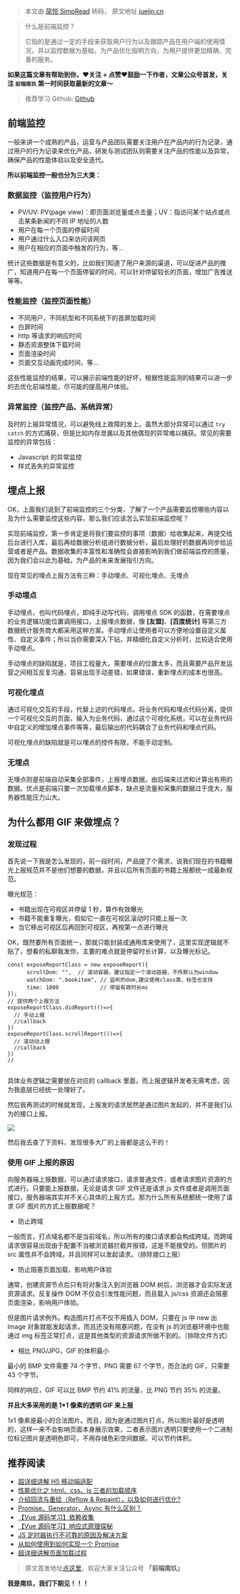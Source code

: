 > 本文由 [简悦 SimpRead](http://ksria.com/simpread/) 转码， 原文地址 [juejin.cn](https://juejin.cn/post/7065123244881215518#heading-11)

> 什么是前端监控？
> 
> 它指的是通过一定的手段来获取用户行为以及跟踪产品在用户端的使用情况，并以监控数据为基础，为产品优化指明方向，为用户提供更加精确、完善的服务。

**如果这篇文章有帮助到你，❤️关注 + 点赞❤️鼓励一下作者，文章公众号首发，关注 `前端南玖` 第一时间获取最新的文章～**

> 推荐学习 Github: [Github](https://link.juejin.cn?target=https%3A%2F%2Fgithub.com%2Fbettersong%2Finterview "https://github.com/bettersong/interview")

前端监控
----

一般来讲一个成熟的产品，运营与产品团队需要关注用户在产品内的行为记录，通过用户的行为记录来优化产品，研发与测试团队则需要关注产品的性能以及异常，确保产品的性能体验以及安全迭代。

**所以前端监控一般也分为三大类：**

### 数据监控（监控用户行为）

*   PV/UV: PV(page view)：即页面浏览量或点击量；UV：指访问某个站点或点击某条新闻的不同 IP 地址的人数
*   用户在每一个页面的停留时间
*   用户通过什么入口来访问该网页
*   用户在相应的页面中触发的行为，等...

统计这些数据是有意义的，比如我们知道了用户来源的渠道，可以促进产品的推广，知道用户在每一个页面停留的时间，可以针对停留较长的页面，增加广告推送等等。

### 性能监控（监控页面性能）

*   不同用户，不同机型和不同系统下的首屏加载时间
*   白屏时间
*   http 等请求的响应时间
*   静态资源整体下载时间
*   页面渲染时间
*   页面交互动画完成时间，等...

这些性能监控的结果，可以展示前端性能的好坏，根据性能监测的结果可以进一步的去优化前端性能，尽可能的提高用户体验。

### 异常监控（监控产品、系统异常）

及时的上报异常情况，可以避免线上故障的发上。虽然大部分异常可以通过 `try catch` 的方式捕获，但是比如内存泄漏以及其他偶现的异常难以捕获。常见的需要监控的异常包括：

*   Javascript 的异常监控
*   样式丢失的异常监控

埋点上报
----

OK，上面我们说到了前端监控的三个分类，了解了一个产品需要监控哪些内容以及为什么需要监控这些内容，那么我们应该怎么实现前端监控呢？

实现前端监控，第一步肯定是将我们要监控的事项（数据）给收集起来，再提交给后台进行入库，最后再给数据分析组进行数据分析，最后处理好的数据再同步给运营或者是产品。数据收集的丰富性和准确性会直接影响到我们做前端监控的质量，因为我们会以此为基础，为产品的未来发展指引方向。

现在常见的埋点上报方法有三种：手动埋点、可视化埋点、无埋点

### 手动埋点

手动埋点，也叫代码埋点，即纯手动写代码，调用埋点 SDK 的函数，在需要埋点的业务逻辑功能位置调用接口，上报埋点数据，像 **[友盟]**、**[百度统计]** 等第三方数据统计服务商大都采用这种方案。手动埋点让使用者可以方便地设置自定义属性、自定义事件；所以当你需要深入下钻，并精细化自定义分析时，比较适合使用手动埋点。

手动埋点的缺陷就是，项目工程量大，需要埋点的位置太多，而且需要产品开发运营之间相互反复沟通，容易出现手动差错，如果错误，重新埋点的成本也很高。

### 可视化埋点

通过可视化交互的手段，代替上述的代码埋点。将业务代码和埋点代码分离，提供一个可视化交互的页面，输入为业务代码，通过这个可视化系统，可以在业务代码中自定义的增加埋点事件等等，最后输出的代码耦合了业务代码和埋点代码。

可视化埋点的缺陷就是可以埋点的控件有限，不能手动定制。

### 无埋点

无埋点则是前端自动采集全部事件，上报埋点数据，由后端来过滤和计算出有用的数据。优点是前端只要一次加载埋点脚本，缺点是流量和采集的数据过于庞大，服务器性能压力山大。

为什么都用 GIF 来做埋点？
---------------

### 发现过程

首先说一下我是怎么发现的，前一段时间，产品提了个需求，说我们现在的书籍曝光上报规范并不是他们想要的数据，并且以后所有页面的书籍上报都统一成最新规范。

曝光规范：

*   书籍出现在可视区并停留 1 秒，算作有效曝光
*   书籍不能重复曝光，假如它一直在可视区滚动时只能上报一次
*   当它移出可视区后再回到可视区，再按第一点进行曝光

OK，既然要所有页面统一，那就只能封装成通用库来使用了，这里实现逻辑就不贴了，想看的私聊我发你，主要的难点就是停留时长计算，以及曝光标记。

```
const exposeReportClass = new exposeReport({
      scrollDom: "",  // 滚动容器，建议指定一个滚动容器，不传默认为window
      watchDom: ".bookitem", // 监听的dom,建议使用class类，标签也支持
      time: 1000             // 停留有效时长ms
});
// 提供两个上报方法
exposeReportClass.didReport(()=>{
  // 手动上报
  //callback
})
exposeReportClass.scrollReport(()=>{
  // 滚动动上报
  //callback
})
// 


```

具体业务逻辑之需要放在对应的 callback 里面，而上报逻辑开发者无需考虑，因为我底层已经统一处理好了。

然后我再测试的时候就发现，上报发的请求居然是通过图片发起的，并不是我们认为的接口上报。

![](https://p3-juejin.byteimg.com/tos-cn-i-k3u1fbpfcp/68d6cf4c1ab34c4e96b3fce24aa88131~tplv-k3u1fbpfcp-zoom-in-crop-mark:4536:0:0:0.awebp?)

然后我去查了下资料，发现很多大厂的上报都是这么干的！

### 使用 GIF 上报的原因

向服务器端上报数据，可以通过请求接口，请求普通文件，或者请求图片资源的方式进行。只要能上报数据，无论是请求 GIF 文件还是请求 js 文件或者是调用页面接口，服务器端其实并不关心具体的上报方式。那为什么所有系统都统一使用了请求 GIF 图片的方式上报数据呢？

*   防止跨域

一般而言，打点域名都不是当前域名，所以所有的接口请求都会构成跨域。而跨域请求很容易出现由于配置不当被浏览器拦截并报错，这是不能接受的。但图片的 src 属性并不会跨域，并且同样可以发起请求。（排除接口上报）

*   防止阻塞页面加载，影响用户体验

通常，创建资源节点后只有将对象注入到浏览器 DOM 树后，浏览器才会实际发送资源请求。反复操作 DOM 不仅会引发性能问题，而且载入 js/css 资源还会阻塞页面渲染，影响用户体验。

但是图片请求例外。构造图片打点不仅不用插入 DOM，只要在 js 中 new 出 Image 对象就能发起请求，而且还没有阻塞问题，在没有 js 的浏览器环境中也能通过 img 标签正常打点，这是其他类型的资源请求所做不到的。（排除文件方式）

*   相比 PNG/JPG，GIF 的体积最小

最小的 BMP 文件需要 74 个字节，PNG 需要 67 个字节，而合法的 GIF，只需要 43 个字节。

同样的响应，GIF 可以比 BMP 节约 41% 的流量，比 PNG 节约 35% 的流量。

**并且大多采用的是 1*1 像素的透明 GIF 来上报**

1x1 像素是最小的合法图片。而且，因为是通过图片打点，所以图片最好是透明的，这样一来不会影响页面本身展示效果，二者表示图片透明只要使用一个二进制位标记图片是透明色即可，不用存储色彩空间数据，可以节约体积。

推荐阅读
----

*   [超详细讲解 H5 移动端适配](https://juejin.cn/post/7085931616136069156/ "https://juejin.cn/post/7085931616136069156/")
*   [性能优化之 html、css、js 三者的加载顺序](https://juejin.cn/post/7083744760048910366 "https://juejin.cn/post/7083744760048910366")
*   [介绍回流与重绘（Reflow & Repaint），以及如何进行优化?](https://juejin.cn/post/7064077572132323365 "https://juejin.cn/post/7064077572132323365")
*   [Promise、Generator、Async 有什么区别？](https://juejin.cn/post/7062155174436929550 "https://juejin.cn/post/7062155174436929550")
*   [【Vue 源码学习】依赖收集](https://juejin.cn/post/7058444984432721957 "https://juejin.cn/post/7058444984432721957")
*   [【Vue 源码学习】响应式原理探秘](https://juejin.cn/post/7056586928568664094 "https://juejin.cn/post/7056586928568664094")
*   [JS 定时器执行不可靠的原因及解决方案](https://juejin.cn/post/7053989703883685901 "https://juejin.cn/post/7053989703883685901")
*   [从如何使用到如何实现一个 Promise](https://juejin.cn/post/7051364317119119396 "https://juejin.cn/post/7051364317119119396")
*   [超详细讲解页面加载过程](https://juejin.cn/post/7028385332391477255 "https://juejin.cn/post/7028385332391477255")

> 原文首发地址[点这里](https://link.juejin.cn?target=https%3A%2F%2Fmp.weixin.qq.com%2Fs%3F__biz%3DMzg5NDExMzU1MA%3D%3D%26mid%3D2247485455%26idx%3D1%26sn%3D47eaf4279bf193ab1ca8e418d8e0a4ce%26chksm%3Dc025ca6ef7524378e80a635dba9a1dbf2080b52420a626fd1ea9d34114c9e768d6a73973c9e2%26token%3D540013054%26lang%3Dzh_CN%23rd "https://mp.weixin.qq.com/s?__biz=Mzg5NDExMzU1MA==&mid=2247485455&idx=1&sn=47eaf4279bf193ab1ca8e418d8e0a4ce&chksm=c025ca6ef7524378e80a635dba9a1dbf2080b52420a626fd1ea9d34114c9e768d6a73973c9e2&token=540013054&lang=zh_CN#rd")，欢迎大家关注公众号 **「前端南玖」**

**我是南玖，我们下期见！！！**